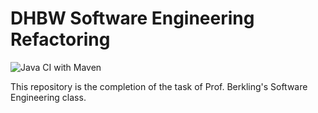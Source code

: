 # DHBW Software Engineering Refactoring

![Java CI with Maven](https://github.com/lucaschimweg/dhbw-se-refactoring/workflows/Java%20CI%20with%20Maven/badge.svg)

This repository is the completion of the task of Prof. Berkling's Software Engineering class.